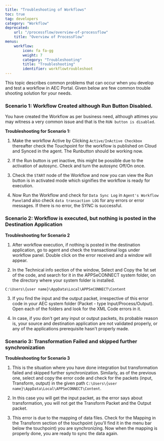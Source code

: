 ```yaml
---
title: "Troubleshooting of Workflows"
toc: true
tag: developers
category: "Workflow"
deprecated: 
    url: "/processflow/overview-of-processflow"
    title: "Overview of ProcessFlow"
menus: 
    workflow:
        icon: fa fa-gg
        weight: 7
        category: "Troubleshooting" 
        title: "Troubleshooting" 
        identifier: workflowtroubleshoot
---
```

This topic describes common problems that can occur when you develop and test a workflow in AEC Portal. Given below are few common trouble shooting
solution for your needs.

### Scenario 1: Workflow Created although Run Button Disabled.

You have created the Workflow as per business need, although attimes you may witness a very common issue 
and that is the `RUN button is disabled`. 

**Troubleshooting for Scenario 1:**

1. Make the workflow Active by Clicking `Active/InActive Checkbox` thereafter check the Touchpoint for the workflow is published on Cloud and Synced in the agent.
   The Runbutton should be working now.

2.  If the Run button is yet inactive, this might be possible due to the activation of autosync. Check and turn the autosync Off/On once.

3. Check the `START` node of the Workflow and now you can view the Run button is in activated mode which signifies the workflow is ready for execution.

4.  Now Run the Workflow and check for `Data Sync Log` in `Agent's Workflow Panel`and also check `data transaction LOG` for any errors or error messages. 
    If there is no error, the SYNC is successful.

### Scenario 2: Workflow is executed, but nothing is posted in the Destination Application

**Troubleshooting for Scenario 2**

1. After workflow execution, if nothing is posted in the destination application, go to agent and check the transactional
   logs under workflow panel. Double click on the error received and a window will appear.

2.	In the Technical info section of the window, Select and Copy the 1st set of the code, and search for it in the APPSeCONNECT 
    system folder, on the directory where your system folder is installed.

`C:\Users\{user name}\AppData\Local\APPSeCONNECT\Content`

3. If you find the input and the output packet, irrespective of this error code in your AEC system folder 
(Packet - type  Input/Process/Output). Open each of the folders and look for the XML Code errors in it.

4. In case, if you don't get any input or output packets, its probable reason is, your source and 
destination application are not validated properly, or any of the applications prerequisite hasn't
properly made.

### Scenario 3: Transformation Failed and skipped further synchronization

**Troubleshooting for Scenario 3**

1. This is the situation where you have done integration but transformation failed and skipped further synchronization.
Similarly, as of the previous one, select and copy the error code and check for the packets (input, Transform, output) in the given path
`C:\Users\{user name}\AppData\Local\APPSeCONNECT\Content`.

2. In this case you will get the input packet, as the error says about transformation, you will not get the Transform Packet and the Output packet.

3. This error is due to the mapping of data files. Check for the Mapping in the Transform section of the touchpoint (you'll find it in the menu bar below the touchpoint) 
    you are synchronizing. Now when the mapping is properly done, you are ready to sync the data again.


